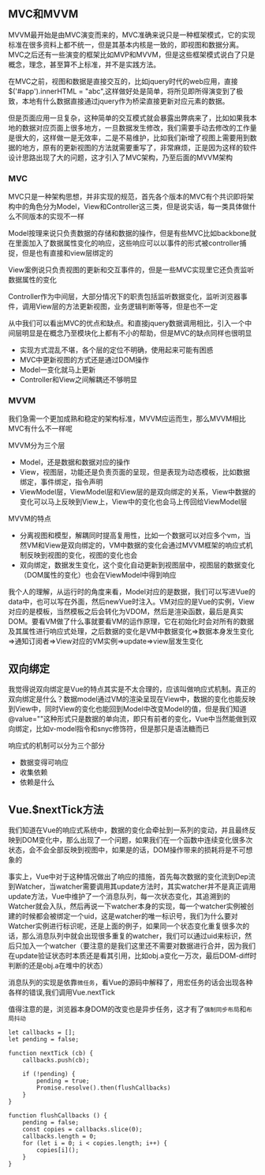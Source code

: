 ## MVC和MVVM

MVVM最开始是由MVC演变而来的，MVC准确来说只是一种框架模式，它的实现标准在很多资料上都不统一，但是其基本内核是一致的，即视图和数据分离。MVC之后还有一些演变的框架比如MVP和MVVM，但是这些框架模式说白了只是概念，理念，甚至算不上标准，并不是实践方法。

在MVC之前，视图和数据是直接交互的，比如jquery时代的web应用，直接$('#app').innerHTML = "abc",这样做好处是简单，将所见即所得演变到了极致，本地有什么数据直接通过jquery作为桥梁直接更新对应元素的数据。

但是页面应用一旦复杂，这种简单的交互模式就会暴露出弊病来了，比如如果我本地的数据对应页面上很多地方，一旦数据发生修改，我们需要手动去修改的工作量是很大的，这样做一是无效率，二是不易维护，比如我们新增了视图上需要用到数据的地方，原有的更新视图的方法就需要重写了，非常麻烦，正是因为这样的软件设计思路出现了大的问题，这才引入了MVC架构，乃至后面的MVVM架构

### MVC

MVC只是一种架构思想，并非实现的规范，首先各个版本的MVC有个共识即将架构中的角色分为Model，View和Controller这三类，但是说实话，每一类具体做什么不同版本的实现不一样

Model按理来说只负责数据的存储和数据的操作，但是有些MVC比如backbone就在里面加入了数据属性变化的响应，这些响应可以以事件的形式被controller捕捉，但是也有直接和view层绑定的

View案例说只负责视图的更新和交互事件的，但是一些MVC实现里它还负责监听数据属性的变化

Controller作为中间层，大部分情况下的职责包括监听数据变化，监听浏览器事件，调用View层的方法更新视图，业务逻辑判断等等，但是也不一定

从中我们可以看出MVC的优点和缺点。和直接jquery数据调用相比，引入一个中间层明显是在概念乃至模块化上都有不小的帮助，但是MVC的缺点同样也很明显

* 实现方式混乱不堪，各个层的定位不明确，使用起来可能有困惑
* MVC中更新视图的方式还是通过DOM操作
* Model一变化就马上更新
* Controller和View之间解耦还不够明显



### MVVM

我们急需一个更加成熟和稳定的架构标准，MVVM应运而生，那么MVVM相比MVC有什么不一样呢

MVVM分为三个层

* Model，还是数据和数据对应的操作
* View，视图层，功能还是负责页面的呈现，但是表现为动态模板，比如数据绑定，事件绑定，指令声明
* ViewModel层，ViewModel层和View层的是双向绑定的关系，View中数据的变化可以马上反映到View上，View中的变化也会马上传回给ViewModel层

MVVM的特点

* 分离视图和模型，解耦同时提高复用性，比如一个数据可以对应多个vm，当然VM和View是双向绑定的，VM中数据的变化会通过MVVM框架的响应式机制反映到视图的变化，视图的变化也会
* 双向绑定，数据发生变化，这个变化自动更新到视图层中，视图层的数据变化（DOM属性的变化）也会在ViewModel中得到响应

我个人的理解，从运行时的角度来看，Model对应的是数据，我们可以写进Vue的data中，也可以写在外面，然后newVue时注入。VM对应的是Vue的实例，View对应的是模板，当然模板之后会转化为VDOM，然后是渲染函数，最后是真实DOM。要看VM做了什么事就要看VM的运作原理，它在初始化时会对所有的数据及其属性进行响应式处理，之后数据的变化是VM中数据变化=>数据本身发生变化=>通知订阅者=>View对应的VM实例=>update=>view层发生变化

## 双向绑定

我觉得说双向绑定是Vue的特点其实是不太合理的，应该叫做响应式机制。真正的双向绑定是什么？数据model通过VM的渲染呈现在View中，数据的变化也能反映到View中，同时View的变化也能回到Model中改变Model的值，但是我们知道@value=""这种形式只是数据的单向流，即只有前者的变化，Vue中当然能做到双向绑定，比如v-model指令和snyc修饰符，但是那只是语法糖而已

响应式的机制可以分为三个部分

* 数据变得可响应
* 收集依赖
* 依赖是什么

## Vue.$nextTick方法

我们知道在Vue的响应式系统中，数据的变化会牵扯到一系列的变动，并且最终反映到DOM变化中，那么出现了一个问题，如果我们在一个函数中连续变化很多次状态，会不会全部反映到视图中，如果是的话，DOM操作带来的损耗将是不可想象的

事实上，Vue中对于这种情况做出了响应的措施，首先每次数据的变化流到Dep流到Watcher，当watcher需要调用其update方法时，其实watcher并不是真正调用update方法，Vue中维护了一个消息队列，每一次状态变化，其追溯到的Watcher就会入队，然后再说一下watcher本身的实现，每一个watcher实例被创建的时候都会被绑定一个uid，这是watcher的唯一标识号，我们为什么要对Watcher实例进行标识呢，还是上面的例子，如果同一个状态变化重复很多次的话，那么消息队列中就会出现很多重复的watcher，我们可以通过uid来标识，然后只加入一个watcher（要注意的是我们这里还不需要对数据进行合并，因为我们在update验证状态时本质还是看其引用，比如obj.a变化一万次，最后DOM-diff时判断的还是obj.a在堆中的状态）

消息队列的实现是依靠`微任务`，看Vue的源码中解释了，用宏任务的话会出现各种各样的错误,我们调用Vue.nextTick

值得注意的是，浏览器本身DOM的改变也是异步任务，这才有了`强制同步布局`和`布局抖动`

```
let callbacks = [];
let pending = false;

function nextTick (cb) {
    callbacks.push(cb);

    if (!pending) {
        pending = true;
        Promise.resolve().then(flushCallbacks)
    }
}

function flushCallbacks () {
    pending = false;
    const copies = callbacks.slice(0);
    callbacks.length = 0;
    for (let i = 0; i < copies.length; i++) {
        copies[i]();
    }
}
```